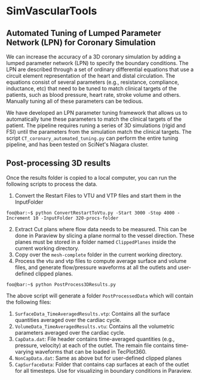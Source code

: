 # SimVascularTools
## Automated Tuning of Lumped Parameter Network (LPN) for Coronary Simulation
We can increase the accuracy of a 3D coronary simulation by adding a lumped parameter network (LPN) to specify the boundary conditions. The LPN are described through a set of ordinary differential equations that use a circuit element representation of the heart and distal circulation. The equations consist of several parameters (e.g., resistance, compliance, inductance, etc) that need to be tuned to match clinical targets of the patients, such as blood pressure, heart rate, stroke volume and others. Manually tuning all of these parameters can be tedious.

We have developed an LPN parameter tuning framework that allows us to automatically tune these parameters to match the clinical targets of the patient. The pipeline requires runing a series of 3D simulations (rigid and FSI) until the parameters from the simulation match the clinical targets. The script ```CT_coronary_automated_tuning.py``` can perform the entire tuning pipeline, and has been tested on SciNet's Niagara cluster.

## Post-processing 3D results
Once the results folder is copied to a local computer, you can run the following scripts to process the data.
1. Convert the Restart Files to VTU and VTP files and start them in the InputFolder
```console
foo@bar:~$ python ConvertRestartToVtu.py -Start 3000 -Stop 4000 -Increment 10 -InputFolder 320-procs-folder
``` 
2. Extract Cut plans where flow data needs to be measured. This can be done in Paraview by slicing a plane normal to the vessel direction. These planes must be stored in a folder named ```ClippedPlanes``` inside the current working directory.
3. Copy over the ```mesh-complete``` folder in the current working directory.
4. Process the vtu and vtp files to compute average surface and volume files, and generate flow/pressure waveforms at all the outlets and user-defined clipped planes.
```console
foo@bar:~$ python PostProcess3DResults.py
```
The above script will generate a folder ```PostProcessedData``` which will contain the following files:
1. ```SurfaceData_TimeAveragedResults.vtp```: Contains all the surface quantities averaged over the cardiac cycle.
2. ```VolumeData_TimeAveragedResults.vtu```: Contains all the volumetric parameters averaged over the cardiac cycle.
3. ```CapData.dat```: File header contains time-averaged quantities (e.g., pressure, velocity) at each of the outlet. The remain file contains time-varying waveforms that can be loaded in TecPlot360.
4. ```NonCapData.dat```: Same as above but for user-defined clipped planes
5. ```CapSurfaceData```: Folder that contains cap surfaces at each of the outlet for all timesteps. Use for visualizing in boundary conditions in Paraview. 
